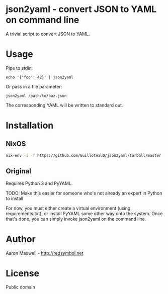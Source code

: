 # json2yaml - convert JSON to YAML on command line

A trivial script to convert JSON to YAML.

# Usage

Pipe to stdin:

    echo '{"foo": 42}' | json2yaml

Or pass in a file parameter:

    json2yaml /path/to/baz.json

The corresponding YAML will be written to standard out.

# Installation

## NixOS

```bash
nix-env -i -f https://github.com/GuilloteauQ/json2yaml/tarball/master
```

## Original

Requires Python 3 and PyYAML.

TODO: Make this easier for someone who's not already an expert in Python to install

For now, you must either create a virtual environment (using
requirements.txt), or install PyYAML some other way onto the
system. Once that's done, you can simply invoke json2yaml on the
command line.

# Author

Aaron Maxwell - http://redsymbol.net

# License

Public domain

